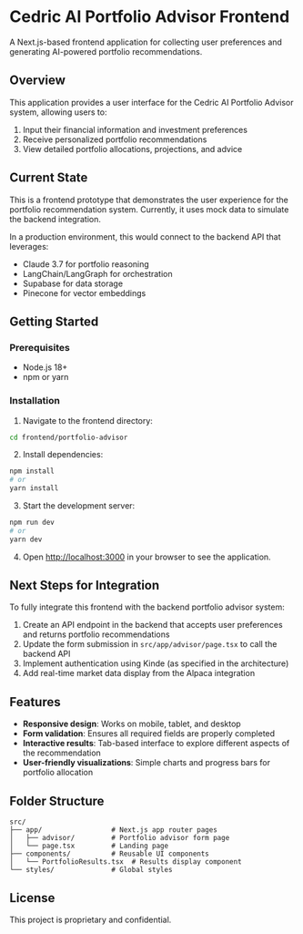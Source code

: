 # Cedric AI Portfolio Advisor Frontend

A Next.js-based frontend application for collecting user preferences and generating AI-powered portfolio recommendations.

## Overview

This application provides a user interface for the Cedric AI Portfolio Advisor system, allowing users to:

1. Input their financial information and investment preferences
2. Receive personalized portfolio recommendations
3. View detailed portfolio allocations, projections, and advice

## Current State

This is a frontend prototype that demonstrates the user experience for the portfolio recommendation system. Currently, it uses mock data to simulate the backend integration.

In a production environment, this would connect to the backend API that leverages:
- Claude 3.7 for portfolio reasoning
- LangChain/LangGraph for orchestration 
- Supabase for data storage
- Pinecone for vector embeddings

## Getting Started

### Prerequisites

- Node.js 18+ 
- npm or yarn

### Installation

1. Navigate to the frontend directory:
```bash
cd frontend/portfolio-advisor
```

2. Install dependencies:
```bash
npm install
# or
yarn install
```

3. Start the development server:
```bash
npm run dev
# or
yarn dev
```

4. Open [http://localhost:3000](http://localhost:3000) in your browser to see the application.

## Next Steps for Integration

To fully integrate this frontend with the backend portfolio advisor system:

1. Create an API endpoint in the backend that accepts user preferences and returns portfolio recommendations
2. Update the form submission in `src/app/advisor/page.tsx` to call the backend API
3. Implement authentication using Kinde (as specified in the architecture)
4. Add real-time market data display from the Alpaca integration

## Features

- **Responsive design**: Works on mobile, tablet, and desktop
- **Form validation**: Ensures all required fields are properly completed
- **Interactive results**: Tab-based interface to explore different aspects of the recommendation
- **User-friendly visualizations**: Simple charts and progress bars for portfolio allocation

## Folder Structure

```
src/
├── app/                 # Next.js app router pages
│   ├── advisor/         # Portfolio advisor form page
│   └── page.tsx         # Landing page
├── components/          # Reusable UI components
│   └── PortfolioResults.tsx  # Results display component
└── styles/              # Global styles
```

## License

This project is proprietary and confidential. 
